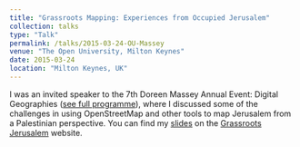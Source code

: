 ```yaml
---
title: "Grassroots Mapping: Experiences from Occupied Jerusalem"
collection: talks
type: "Talk"
permalink: /talks/2015-03-24-OU-Massey
venue: "The Open University, Milton Keynes"
date: 2015-03-24
location: "Milton Keynes, UK"
---
```

I was an invited speaker to the 7th Doreen Massey Annual Event: Digital Geographies ([see full programme](http://stadium.open.ac.uk/stadia/preview.php?whichevent=2493&s=1)), where I discussed some of the challenges in using OpenStreetMap and other tools to map Jerusalem from a Palestinian perspective. You can find my [slides](https://www.grassrootsalquds.net/sites/default/files/20150506_Valentina_Carraro_DM7_OU_2015_copy_0.pdf) on the [Grassroots Jerusalem](https://www.grassrootsalquds.net) website.
